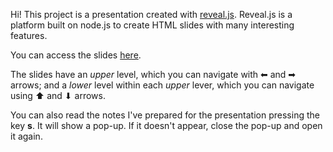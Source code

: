 Hi! This project is a presentation created with [reveal.js](https://revealjs.com/#/). 
Reveal.js is a platform built on node.js to create HTML slides with many interesting features.

You can access the slides [here](https://alexmascension.github.io/stats-errors-presentation). 

The slides have an *upper* level, which you can navigate with ⬅ and ➡ arrows; and a *lower* level within each *upper* lever, which 
you can navigate using ⬆ and ⬇ arrows. 

You can also read the notes I've prepared for the presentation pressing the key **s**. It will show a pop-up. If it doesn't appear, close the pop-up and open it again.

